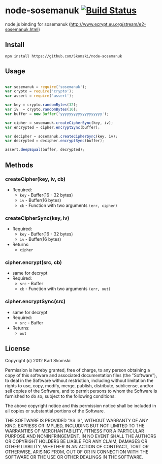 # node-sosemanuk [![Build Status](https://secure.travis-ci.org/Skomski/node-sosemanuk.png?branch=unstable)](http://travis-ci.org/Skomski/node-sosemanuk)

node.js binding for sosemanuk (<http://www.ecrypt.eu.org/stream/e2-sosemanuk.html>)

## Install

```
npm install https://github.com/Skomski/node-sosemanuk
```

## Usage

```javascript

var sosemanuk = require('sosemanuk');
var crypto = require('crypto');
var assert = require('assert');

var key = crypto.randomBytes(32);
var iv  = crypto.randomBytes(16);
var buffer = new Buffer('yyyyyyyyyyyyyyyyyyy');

var cipher = sosemanuk.createCipherSync(key, iv);
var encrypted = cipher.encryptSync(buffer);

var decipher = sosemanuk.createCipherSync(key, iv);
var decrypted = decipher.encryptSync(buffer);

assert.deepEqual(buffer, decrypted);
```

## Methods


### createCipher(key, iv, cb)
  * Required:
    * `key` - Buffer(16 - 32 bytes)
    * `iv` - Buffer(16 bytes)
    * `cb` - Function with two arguments `(err, cipher)`

### createCipherSync(key, iv)
  * Required:
    * `key` - Buffer(16 - 32 bytes)
    * `iv` - Buffer(16 bytes)
  * Returns:
    * `cipher`

### cipher.encrypt(src, cb)
  * same for decrypt
  * Required:
    * `src` - Buffer
    * `cb` - Function with two arguments `(err, out)`

### cipher.encryptSync(src)
  * same for decrypt
  * Required:
    * `src` - Buffer
  * Returns:
    * `out`

## License

Copyright (c) 2012 Karl Skomski

Permission is hereby granted, free of charge, to any person obtaining a copy of this software and associated documentation files (the "Software"), to deal in the Software without restriction, including without limitation the rights to use, copy, modify, merge, publish, distribute, sublicense, and/or sell copies of the Software, and to permit persons to whom the Software is furnished to do so, subject to the following conditions:

The above copyright notice and this permission notice shall be included in all copies or substantial portions of the Software.

THE SOFTWARE IS PROVIDED "AS IS", WITHOUT WARRANTY OF ANY KIND, EXPRESS OR IMPLIED, INCLUDING BUT NOT LIMITED TO THE WARRANTIES OF MERCHANTABILITY, FITNESS FOR A PARTICULAR PURPOSE AND NONINFRINGEMENT. IN NO EVENT SHALL THE AUTHORS OR COPYRIGHT HOLDERS BE LIABLE FOR ANY CLAIM, DAMAGES OR OTHER LIABILITY, WHETHER IN AN ACTION OF CONTRACT, TORT OR OTHERWISE, ARISING FROM, OUT OF OR IN CONNECTION WITH THE SOFTWARE OR THE USE OR OTHER DEALINGS IN THE SOFTWARE.
